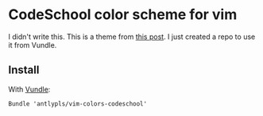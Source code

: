 CodeSchool color scheme for vim
===============================

I didn't write this.
This is a theme from [this post](http://astonj.com/tech/vim-for-ruby-rails-and-a-sexy-theme/).
I just created a repo to use it from Vundle.

Install
-------

With [Vundle](https://github.com/gmarik/vundle):

    Bundle 'antlypls/vim-colors-codeschool'
